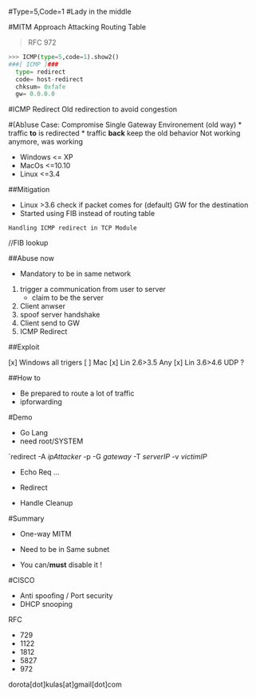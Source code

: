 
#Type=5,Code=1 
#Lady in the middle

#MITM Approach
Attacking Routing Table 

> RFC 972

```python
>>> ICMP(type=5,code=1).show2()
###[ ICMP ]###
  type= redirect
  code= host-redirect
  chksum= 0xfafe
  gw= 0.0.0.0
```

#ICMP Redirect
Old redirection to avoid congestion

#(Ab)use Case: Compromise Single Gateway Environement (old way)
    * traffic **to** is redirected
    * traffic **back** keep the old behavior
Not working anymore, was working 
* Windows <= XP
* MacOs <=10.10
* Linux <=3.4

##Mitigation
* Linux >3.6 check if packet comes for (default) GW for the destination
* Started using FIB instead of routing table

`Handling ICMP redirect in TCP Module`

//FIB lookup

##Abuse now
* Mandatory to be in same network

1. trigger a communication from user to server
    * claim to be the server
2. Client anwser
3. spoof server handshake
4. Client send to GW
5. ICMP Redirect

##Exploit

[x] Windows all trigers
[ ] Mac
[x] Lin 2.6>3.5 Any
[x] Lin 3.6>4.6 UDP
?

##How to
* Be prepared to route a lot of traffic
* ipforwarding

#Demo
* Go Lang
* need root/SYSTEM

`redirect -A *ipAttacker* -p -G *gateway* -T *serverIP* -v *victimIP*

* Echo Req
...
* Redirect

* Handle Cleanup

#Summary
* One-way MITM
* Need to be in Same subnet

* You can/**must** disable it !

#CISCO
* Anti spoofing / Port security
* DHCP snooping

RFC
* 729
* 1122
* 1812
* 5827
* 972

dorota[dot]kulas[at]gmail[dot]com





